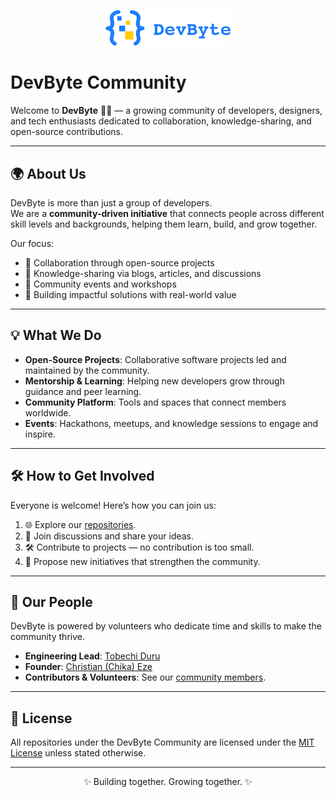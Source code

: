 <p align="center">
  <img src="assets/IMG_20250811_164020_018.png" alt="DevByte Community" width="200"/>
</p>

# DevByte Community

Welcome to **DevByte** 👋🏽 — a growing community of developers, designers, and tech enthusiasts dedicated to collaboration, knowledge-sharing, and open-source contributions.  

---

## 🌍 About Us
DevByte is more than just a group of developers.  
We are a **community-driven initiative** that connects people across different skill levels and backgrounds, helping them learn, build, and grow together.  

Our focus:
- 🤝 Collaboration through open-source projects  
- 📝 Knowledge-sharing via blogs, articles, and discussions  
- 📅 Community events and workshops  
- 🚀 Building impactful solutions with real-world value  

---

## 💡 What We Do
- **Open-Source Projects**: Collaborative software projects led and maintained by the community.  
- **Mentorship & Learning**: Helping new developers grow through guidance and peer learning.  
- **Community Platform**: Tools and spaces that connect members worldwide.  
- **Events**: Hackathons, meetups, and knowledge sessions to engage and inspire.  

---

## 🛠️ How to Get Involved
Everyone is welcome! Here’s how you can join us:
1. 🌐 Explore our [repositories](https://github.com/orgs/DevByte-Community/repositories).  
2. 💬 Join discussions and share your ideas.  
3. 🛠️ Contribute to projects — no contribution is too small.  
4. 🚀 Propose new initiatives that strengthen the community.  

---

## 👥 Our People
DevByte is powered by volunteers who dedicate time and skills to make the community thrive.  

- **Engineering Lead**: [Tobechi Duru](https://github.com/Tobe01)
- **Founder**: [Christian (Chika) Eze](https://github.com/Tobe01)
- **Contributors & Volunteers**: See our [community members](https://github.com/orgs/DevByte-Community/people).  

---

## 📜 License
All repositories under the DevByte Community are licensed under the [MIT License](LICENSE) unless stated otherwise.  

---

<p align="center">✨ Building together. Growing together. ✨</p>

